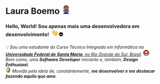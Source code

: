 # Laura Boemo </n><img src="https://github.com/LauraBoemo/LauraBoemo/blob/main/LauraGifImagem/Mario_Hello_Big.gif"  width="30px">

<!-- Guardar p quando eu fizer meu octo ;) 
<img align="right" alt="PC GIF" src="https://github.com/LauraBoemo/LauraBoemo/blob/main/LauraGifImagem/PC.gif" width="140" /> 
 -->

### **Hello, World!** Sou apenas mais uma desenvolvedora em desenvolvimento! &nbsp;<img src="https://github.com/LauraBoemo/LauraBoemo/blob/main/LauraGifImagem/Hi.gif" width="24px">👽

<p>
  <em>
    💡 Sou uma estudante do Curso Técnico Integrado em Informática na <a href="https://www.ufsm.br/"> <b>Universidade Federal de Santa Maria</b>, no Rio Grande do Sul, Brasil</a>. <img src="https://github.com/LauraBoemo/LauraBoemo/blob/main/LauraGifImagem/powerup.gif" width="20px"/>  Bem como, uma <b>Software Developer</b> iniciante e, também, <b>Design Enthusiast</b>. </br> <img src="https://github.com/LauraBoemo/LauraBoemo/blob/main/LauraGifImagem/Coin.gif" width="18px"> Movida pela ideia de, constantemente, <b>me desenvolver e me destacar fazendo aquilo que amo</b>.
  </em>  
</p>
